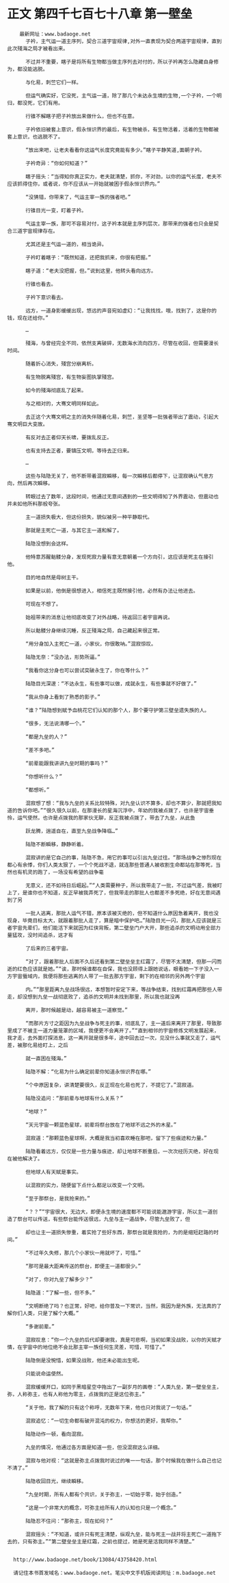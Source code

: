 # 正文 第四千七百七十八章 第一壁垒
        最新网址：www.badaoge.net
          子衿，主气运一道主序列，契合三道宇宙规律,对外一直表现为契合两道宇宙规律，直到此次殘海之局才被看出来。
      
          不过并不重要，瞎子是将所有生物都当做主序列去对付的，所以子衿再怎么隐藏自身修为，都没能逃脱。
      
          与化易，刺竺它们一样。
      
          但运气确实好，它没死，主气运一道，除了那几个未达永生境的生物,一个子衿，一个明归，都没死，它们有用。
      
          行锥不解瞎子把子衿放出来做什么，但也不在意。
      
          子衿依旧被套上意识，假永恒识界的最后，有生物被杀，有生物活着，活着的生物都被套上意识，也逃脱不了。
      
          “放出来吧，让老夫看看你这运气长度究竟能有多少。”瞎子平静笑道,面朝子衿。
      
          子衿奇异：“你如何知道？”
      
          瞎子摇头：“当得知你真正实力，老夫就清楚，抓你，不对劲，以你的运气长度，老夫不应该抓得住你，或者说，你不应该从一开始就被困于假永恒识界内。”
      
          “没猜错，你带来了，气运主宰一族的强者吧。”
      
          行锥目光一变，盯着子衿。
      
          气运主宰一族，那可不容易对付，这子衿本就是主序列层次，那带来的强者也只会是契合三道宇宙规律存在。
      
          尤其还是主气运一道的，相当诡异。
      
          子衿盯着瞎子：“既然知道，还把我抓来，你很有把握。”
      
          瞎子道：“老夫没把握，但。”说到这里，他转头看向远方。
      
          行锥也看去。
      
          子衿下意识看去。
      
          远方，一道身影缓缓出现，悠远的声音宛如虚幻：“让我找找，哦，找到了，这是你的钱，现在还给你。”
      
          …
      
          殘海，与曾经完全不同，依然支离破碎，无数海水流向四方，尽管在收回，但需要漫长时间。
      
          随着折心消失，殘宫分崩离析。
      
          有生物脱离殘宫，有生物妄图执掌殘宫。
      
          如今的殘海彻底乱了起来。
      
          与之相对的，大骞文明同样如此。
      
          去正这个大骞文明之主的消失伴随着化易，刺竺，圣坚等一批强者带出了震动，引起大骞文明巨大变故。
      
          有反对去正者仰天长啸，要拨乱反正。
      
          也有支持去正者，要镇压文明，等待去正归来。
      
          …
      
          这些与陆隐无关了，他不断带着混寂瞬移，每一次瞬移后都停下，让混寂确认气息方向，然后再次瞬移。
      
          转眼过去了数年，这段时间，他通过无意间遇到的一些文明得知了外界震动，但震动也并未如他所料那般夸张。
      
          主一道损失极大，但这份损失，貌似被另一种平静取代。
      
          那就是主死亡一道，与其它主一道和解了。
      
          陆隐没想到会这样。
      
          他特意苏醒骷髅分身，发现死寂力量有意无意朝着一个方向引，这应该是死主在接引他。
      
          目的地自然是母树主干。
      
          如果是以前，他倒是很想进入，相信死主既然接引他，必然有办法让他进去。
      
          可现在不想了。
      
          始祖带来的消息让他彻底改变了对外战略，待返回三者宇宙再说。
      
          所以骷髅分身继续沉睡，反正殘海之局，自己藏起来很正常。
      
          “用分身加入主死亡一道，小家伙，你很敢呐。”混寂惊叹。
      
          陆隐无奈：“没办法，形势所逼。”
      
          “我看你这分身也可以尝试突破永生了，你在等什么？”
      
          陆隐目光深邃：“不达永生，有些事可以做，成就永生，有些事就不好做了。”
      
          “我从你身上看到了熟悉的影子。”
      
          “谁？”陆隐想到赋予血桃花它们认知的那个人，那个要守护第三壁垒遗失族的人。
      
          “很多，无法说清哪一个。”
      
          “都是九垒的人？”
      
          “差不多吧。”
      
          “前辈能跟我讲讲九垒时期的事吗？”
      
          “你想听什么？”
      
          “都想听。”
      
          混寂想了想：“我与九垒的关系比较特殊，对九垒认识不算多，却也不算少，那就把我知道的告诉你吧。”“很久很久以前，在那漫长的星海沉浮中，年幼的我被点拨了，也许是宇宙垂怜，运气使然，也许是点拨我的那家伙无聊，反正我被点拨了，带去了九垒，从此鱼
      
          跃龙腾，逍遥自在，直至九垒战争降临…”
      
          陆隐不断瞬移，静静听着。
      
          混寂讲的是它自己的事，陆隐不急，用它的事可以引出九垒过往。“那场战争之惨烈现在都心有余悸，你们人类太狠了，一个个死战不退，就连那些普通人被收割生命都站在那等死，当然也有机灵的跑了，一场没有希望的战争毫
      
          无意义，还不如待日后崛起。”“人类需要种子，所以我带走了一批，不过运气差，我被盯上了，是谁你也不知道，反正早被我弄死了，但我带走的那批人也都差不多死绝，好在无意间遇到了另
      
          一批人逃离，那批人运气不错，原本该被灭绝的，但不知道什么原因急着离开，我也没现身，毕竟目标太大，就跟着那批人走了，算是暗中保护吧…”陆隐目光一闪，那批人应该就是三者宇宙先辈们，他们能活下来就因为红侠背叛，第二壁垒门户大开，那些追杀的文明动用全部力量猛攻，没时间追杀，这才有
      
          了后来的三者宇宙。
      
          “对了，跟着那批人后面不久后还看到第二壁垒垒主红霜了，尽管不太清楚，但那一闪而逝的红色应该就是她。”“诶，那时候谁都在自保，我也没顾得上跟她说话，眼看她一下子没入一方宇宙蜃域内，我便将那些逃离的人带了一批去那方宇宙，剩下的在相邻的另外两个宇宙
      
          内。”“那里距离九垒战场很远，本想暂时安定下来，等战争结束，找到红霜再把那些人带走，却没想到九垒一战彻底败了，追杀的文明并未找到那里，所以我也就没再
      
          离开，那时候越是动，越容易被主一道察觉。”
      
          “而那片方寸之距因为九垒战争与死主的事，彻底乱了，主一道后来离开了那里，导致那里成了不被主一道力量笼罩的区域，我便更不会离开了。”“直到相邻的宇宙修炼文明发展起来，我才走，去外面打探消息，这一离开就是很多年，途中回去过一次，见没什么事就又走了，运气差，被那化易给盯上，之后
      
          就一直困在殘海。”
      
          陆隐不解：“化易为什么确定前辈你知道永恒识界在哪。”
      
          “个中原因复杂，讲清楚要很久，反正现在化易也死了，不提它了。”混寂道。
      
          陆隐没追问：“那前辈与地球有什么关系？”
      
          “地球？”
      
          “天元宇宙一颗蓝色星球，前辈将祭台放在了地球不远之外的木星。”
      
          混寂道：“那颗蓝色星球啊，大概是我当初喜欢睡在那吧，留下了些痕迹和力量。”
      
          陆隐看着远方，仅仅是一些力量与痕迹，却让地球不断重启，一次次经历灭绝，好在现在被他解决了。
      
          但地球人有天赋是事实。
      
          以混寂的实力，随便留下点什么都足以改变一个文明。
      
          “至于那祭台，是我抢来的。”
      
          “？？”“宇宙很大，无边大，即便永生境的速度都不可能说能遨游宇宙，所以主一道创造了祭台可以传送，有些祭台能传送很远，九垒与主一道战争，尽管九垒败了，但
      
          却也让主一道损失惨重，着实抢了些好东西，那祭台就是我抢的，为的是缩短赶路的时间。”
      
          “不过年久失修，那几个小家伙一用就坏了，可惜。”
      
          “那可是最大距离传送的祭台，即便主一道都很少。”
      
          “对了，你对九垒了解多少？”
      
          陆隐道：“了解一些，但不多。”
      
          “文明断绝了吗？也正常，好吧，给你普及一下常识，当然，我因为是外族，无法真的了解你们人类，只是了解个大概。”
      
          “多谢前辈。”
      
          混寂叹息：“你一个九垒的后代却要谢我，真是可悲啊，当初如果没战败，以你的天赋才情，在宇宙中的地位绝不会比那主宰一族任何生灵差，可惜，可惜了。”
      
          陆隐倒是没惋惜，如果没战败，他还未必能出生呢。
      
          只能说命运使然。
      
          混寂缓缓开口，如同于黑暗星空中拖出了一副岁月的画卷：“人类九垒，第一壁垒垒主，弥，人称弥主，也有人称他为零主，点拨我的正是这位弥主。”
      
          “关于他，我了解的只有这个称呼，无数年下来，他也只对我说了一句话。”
      
          混寂追忆：“一切生命都有破开混沌的权力，你想活的更好，我帮你。”
      
          陆隐动作一顿，看向混寂。
      
          九垒的情况，他通过各方面是知道一些，但没混寂这么详细。
      
          混寂与他对视：“这就是弥主点拨我时说过的唯一一句话，那个时候我在做什么自己也记不清了。”
      
          陆隐收回目光，继续瞬移。
      
          “九垒时期，所有人都有个共识，关于弥主，一切始于零，始于创造。”
      
          “这是一个非常大的概念，可弥主给所有人的认知也只是一个概念。”
      
          陆隐忍不住问：“那弥主，现在如何？”
      
          混寂摇头：“不知道，或许只有死主清楚，纵观九垒，能与死主一战并将主死亡一道拖下去的，只有弥主。”“第二壁垒垒主是红霜，之前也提过，她是死是活我同样不清楚…”
      
      
      http://www.badaoge.net/book/13084/43758420.html
      
      请记住本书首发域名：www.badaoge.net。笔尖中文手机版阅读网址：m.badaoge.net